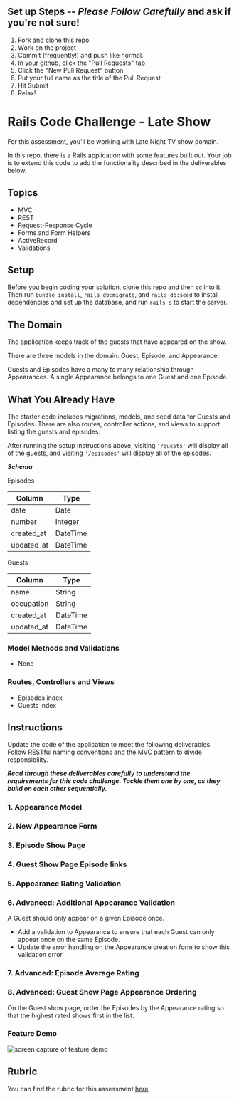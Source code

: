 ## Set up Steps -- *Please Follow Carefully* and ask if you're not sure!

1.  Fork and clone this repo.
2.  Work on the project
3.  Commit (frequently!) and push like normal.
4.  In your github, click the "Pull Requests" tab
5.  Click the "New Pull Request" button
6.  Put your full name as the title of the Pull Request
7.  Hit Submit
8.  Relax!


# Rails Code Challenge - Late Show

For this assessment, you'll be working with Late Night TV show domain.

In this repo, there is a Rails application with some features built out. Your job is to extend this code to add the functionality described in the deliverables below.

## Topics

- MVC
- REST
- Request-Response Cycle
- Forms and Form Helpers
- ActiveRecord
- Validations

## Setup

Before you begin coding your solution, clone this repo and then `cd` into it. Then run `bundle install`, `rails db:migrate`, and `rails db:seed` to install dependencies and set up the database, and run `rails s` to start the server.

## The Domain

The application keeps track of the guests that have appeared on the show.

There are three models in the domain: Guest, Episode, and Appearance.

Guests and Episodes have a many to many relationship through Appearances. A single Appearance belongs to one Guest and one Episode.

## What You Already Have

The starter code includes migrations, models, and seed data for Guests and Episodes. There are also routes, controller actions, and views to support listing the guests and episodes.

After running the setup instructions above, visiting `'/guests'` will display all of the guests, and visiting `'/episodes'` will display all of the episodes.

***Schema***

Episodes

| Column | Type |
| ------------- | ------------- |
| date  | Date  |
| number  | Integer  |
| created_at  | DateTime  |
| updated_at  | DateTime  |

Guests

| Column | Type |
| ------------- | ------------- |
| name  | String  |
| occupation  | String  |
| created_at  | DateTime  |
| updated_at  | DateTime  |

### Model Methods and Validations

- None

### Routes, Controllers and Views

- Episodes index
- Guests index

## Instructions

Update the code of the application to meet the following deliverables. Follow RESTful naming conventions and the MVC pattern to divide responsibility.

***Read through these deliverables carefully to understand the requirements for this code challenge. Tackle them one by one, as they build on each other sequentially.***



### 1. Appearance Model

<!-- To log that a specific Guest appeared on a certain Episode, we need to create the Appearance model. **Make the necessary updates to the schema and models** so that: -->

<!-- - Guest can appear on many episodes
- Episode can have multiple guests
- Appearance stores a numeric rating -->

### 2. New Appearance Form

<!-- A user can fill out a form to create a new Appearance. They can: -->

<!-- - Choose an existing guest from a select dropdown
- Choose an existing episode from a select dropdown
- Enter a numeric rating
- Submit the form -->

<!-- After submitting the form, the user should be redirected to the selected episode's show page. -->

### 3. Episode Show Page

<!-- On the episode show page, a user should see: -->

<!-- - Episode date
- A list of the guests who were on that episode
- Each guest's name should link to the Guest Show page -->

### 4. Guest Show Page Episode links

<!-- On the Guest show page, add a list of the Episodes the Guest has appeared on. -->

<!-- For each Episode, show the: -->

<!-- - date of the Episode -->
<!-- - rating for the Appearance -->

<!-- Each Episode date should link to the show page for that Episode. -->

### 5. Appearance Rating Validation

<!-- The rating on an Appearance should be between 1 and 5 (inclusive - `1` and `5` are okay). -->

<!-- - Add a validation to ensure that the rating is between 1 and 5. -->
<!-- - Add handling for this error to the Appearance create action. -->
<!-- - The validation error should be shown on the Appearance creation form when a user attempts to save an appearance with an invalid rating. -->

### 6. Advanced: Additional Appearance Validation

A Guest should only appear on a given Episode once.

- Add a validation to Appearance to ensure that each Guest can only appear once on the same Episode.
- Update the error handling on the Appearance creation form to show this validation error.

### 7. Advanced: Episode Average Rating

<!-- On the Episode show page, show the average rating of the Appearances for the episode. -->

### 8. Advanced: Guest Show Page Appearance Ordering

On the Guest show page, order the Episodes by the Appearance rating so that the highest rated shows first in the list.

### Feature Demo

![screen capture of feature demo](late-show-features-demo.gif)

## Rubric

You can find the rubric for this assessment [here](https://github.com/learn-co-curriculum/se-rubrics/blob/master/module-2.md).
